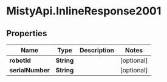 # MistyApi.InlineResponse2001

## Properties

Name | Type | Description | Notes
------------ | ------------- | ------------- | -------------
**robotId** | **String** |  | [optional] 
**serialNumber** | **String** |  | [optional] 


